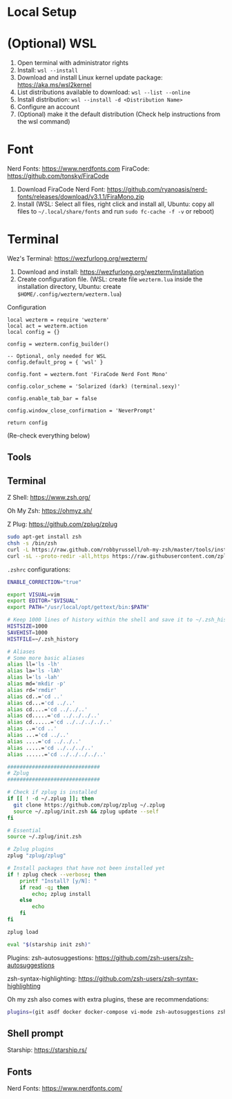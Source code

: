 # Local Setup

# (Optional) WSL

1. Open terminal with administrator rights
2. Install: `wsl --install`
3. Download and install Linux kernel update package: <https://aka.ms/wsl2kernel>
4. List distributions available to download: `wsl --list --online`
5. Install distribution: `wsl --install -d <Distribution Name>`
6. Configure an account
7. (Optional) make it the default distribution (Check help instructions from the wsl command)

# Font

Nerd Fonts: <https://www.nerdfonts.com>
FiraCode: <https://github.com/tonsky/FiraCode>

1. Download FiraCode Nerd Font: <https://github.com/ryanoasis/nerd-fonts/releases/download/v3.1.1/FiraMono.zip>
2. Install (WSL: Select all files, right click and install all, Ubuntu: copy all files to `~/.local/share/fonts` and run `sudo fc-cache -f -v` or reboot)

# Terminal

Wez's Terminal: <https://wezfurlong.org/wezterm/>

1. Download and install: <https://wezfurlong.org/wezterm/installation>
2. Create configuration file. (WSL: create file `wezterm.lua` inside the installation directory, Ubuntu: create `$HOME/.config/wezterm/wezterm.lua`)

Configuration
```
local wezterm = require 'wezterm'
local act = wezterm.action
local config = {}

config = wezterm.config_builder()

-- Optional, only needed for WSL
config.default_prog = { 'wsl' }

config.font = wezterm.font 'FiraCode Nerd Font Mono'

config.color_scheme = 'Solarized (dark) (terminal.sexy)'

config.enable_tab_bar = false

config.window_close_confirmation = 'NeverPrompt'

return config

```

(Re-check everything below)
## Tools

## Terminal

Z Shell: <https://www.zsh.org/>

Oh My Zsh: <https://ohmyz.sh/>

Z Plug: <https://github.com/zplug/zplug>

```bash
sudo apt-get install zsh
chsh -s /bin/zsh
curl -L https://raw.github.com/robbyrussell/oh-my-zsh/master/tools/install.sh | sh
curl -sL --proto-redir -all,https https://raw.githubusercontent.com/zplug/installer/master/installer.zsh | zsh
```

`.zshrc` configurations:

```bash
ENABLE_CORRECTION="true"

export VISUAL=vim
export EDITOR="$VISUAL"
export PATH="/usr/local/opt/gettext/bin:$PATH"

# Keep 1000 lines of history within the shell and save it to ~/.zsh_history:
HISTSIZE=1000
SAVEHIST=1000
HISTFILE=~/.zsh_history

# Aliases
# Some more basic aliases
alias ll='ls -lh'
alias la='ls -lAh'
alias l='ls -lah'
alias md='mkdir -p'
alias rd='rmdir'
alias cd..='cd ..'
alias cd...='cd ../..'
alias cd....='cd ../../..'
alias cd.....='cd ../../../..'
alias cd......='cd ../../../../..'
alias ..='cd ..'
alias ...='cd ../..'
alias ....='cd ../../..'
alias .....='cd ../../../..'
alias ......='cd ../../../../..'

##############################
# Zplug
##############################

# Check if zplug is installed
if [[ ! -d ~/.zplug ]]; then
  git clone https://github.com/zplug/zplug ~/.zplug
  source ~/.zplug/init.zsh && zplug update --self
fi

# Essential
source ~/.zplug/init.zsh

# Zplug plugins
zplug "zplug/zplug"

# Install packages that have not been installed yet
if ! zplug check --verbose; then
    printf "Install? [y/N]: "
    if read -q; then
        echo; zplug install
    else
        echo
    fi
fi

zplug load

eval "$(starship init zsh)"
```

Plugins:
zsh-autosuggestions: <https://github.com/zsh-users/zsh-autosuggestions>

zsh-syntax-highlighting: <https://github.com/zsh-users/zsh-syntax-highlighting>

Oh my zsh also comes with extra plugins, these are recommendations:

```bash
plugins=(git asdf docker docker-compose vi-mode zsh-autosuggestions zsh-syntax-highlighting)
```

## Shell prompt

Starship: <https://starship.rs/>

## Fonts

Nerd Fonts: <https://www.nerdfonts.com/>
